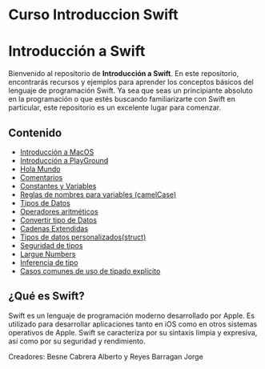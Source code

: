 # Curso Introduccion Swift
# Introducción a Swift

Bienvenido al repositorio de **Introducción a Swift**. En este repositorio, encontrarás recursos y ejemplos para aprender los conceptos básicos del lenguaje de programación Swift. Ya sea que seas un principiante absoluto en la programación o que estés buscando familiarizarte con Swift en particular, este repositorio es un excelente lugar para comenzar.

## Contenido

- [Introducción a MacOS](#Introducción-a-MacOS)
- [Introducción a PlayGround](#Introducción-a-Playground)
- [Hola Mundo](#Hola-mundo)
- [Comentarios](#Comentarios)
- [Constantes y Variables](#Constantes-y-variables)
- [Reglas de nombres para variables (camelCase)](#Reglas-de-nombres-para-variables-(camelCase))
- [Tipos de Datos](#Tipos-de-Datos)
- [Operadores aritméticos](#Operadores-aritméticos)
- [Convertir tipo de Datos](#Convertir-tipo-de-datos)
- [Cadenas Extendidas](#Cadenas-Extendidas)
- [Tipos de datos personalizados(struct)](#Tipos-de-datos-personalizados(struct))
- [Seguridad de tipos](#Seguridad-de-tipos)
- [Largue Numbers](#Largue-Numbers)
- [Inferencia de tipo](#Inferencia-de-tipo)
- [Casos comunes de uso de tipado explícito](#Casos-comunes-de-uso-de-tipado-explicito) 

## ¿Qué es Swift?

Swift es un lenguaje de programación moderno desarrollado por Apple. Es utilizado para desarrollar aplicaciones tanto en iOS como en otros sistemas operativos de Apple. Swift se caracteriza por su sintaxis limpia y expresiva, así como por su seguridad y rendimiento.

Creadores: Besne Cabrera Alberto y Reyes Barragan Jorge
